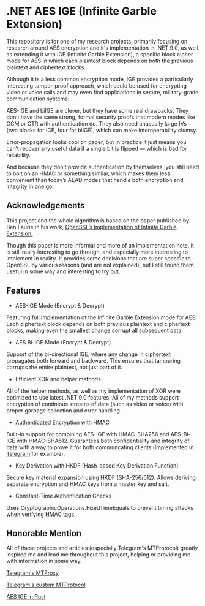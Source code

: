 
# .NET AES IGE (Infinite Garble Extension)

This repository is for one of my research projects, primarily focusing on research around AES encryption and it's implementation in .NET 9.0, as well as extending it with IGE (Infinite Garble Extension), a specific block cipher mode for AES in which each plaintext block depends on both the previous plaintext and ciphertext blocks.

Although it is a less common encryption mode, IGE provides a particularly interesting tamper-proof approach, which could be used for encrypting video or voice calls and may even find applications in secure, military-grade communication systems.

AES-IGE and biIGE are clever, but they have some real drawbacks. They don’t have the same strong, formal security proofs that modern modes like GCM or CTR with authentication do. They also need unusually large IVs (two blocks for IGE, four for biIGE), which can make interoperability clumsy.

Error-propagation looks cool on paper, but in practice it just means you can’t recover any useful data if a single bit is flipped — which is bad for reliability.

And because they don’t provide authentication by themselves, you still need to bolt on an HMAC or something similar, which makes them less convenient than today’s AEAD modes that handle both encryption and integrity in one go.
## Acknowledgements

This project and the whole algorithm is based on the paper published by Ben Laurie in his work, [OpenSSL’s Implementation of Infinite Garble
Extension.](https://www.links.org/files/openssl-ige.pdf)

Though this paper is more informal and more of an implementation note, it is still really interesting to go through, and especially more interesting to implement in reality. It provides some decisions that are super specific to OpenSSL by various reasons (and are not explained), but I still found them useful in some way and interesting to try out.


## Features

- AES-IGE Mode (Encrypt & Decrypt)

Featuring full implementation of the Infinite Garble Extension mode for AES. Each ciphertext block depends on both previous plaintext and ciphertext blocks, making even the smallest change corrupt all subsequent data.

- AES Bi-IGE Mode (Encrypt & Decrypt)

Support of the bi-directional IGE, where any change in ciphertext propagates both forward and backward. This ensures that tampering corrupts the entire plaintext, not just part of it.

- Efficient XOR and helper methods.

All of the helper methods, as well as my implementation of XOR were optimized to use latest .NET 9.0 features. All of my methods support encryption of continious streams of data (such as video or voice) with proper garbage collection and error handling.

- Authenticated Encryption with HMAC

Built-in support for combining AES-IGE with HMAC-SHA256 and AES-Bi-IGE with HMAC-SHA512. Guarantees both confidentiality and integrity of data with a way to prove it for both communcating clients (Implemented in [Telegram](https://telegram.org/) for example).

- Key Derivation with HKDF (Hash-based Key Derivation Function)

Secure key material expansion using HKDF (SHA-256/512). Allows deriving separate encryption and HMAC keys from a master key and salt.

- Constant-Time Authentication Checks

Uses CryptographicOperations.FixedTimeEquals to prevent timing attacks when verifying HMAC tags.

## Honorable Mention

All of these projects and articles (especially Telegram's MTProtocol) greatly inspired me and lead me throughout this project, helping or providing me with information in some way.

[Telegram's MTProxy](https://github.com/TelegramMessenger/MTProxy)

[Telegram's custom MTProtocol](https://core.telegram.org/mtproto)

[AES IGE in Rust](https://asecuritysite.com/rust/rust_aes4)

